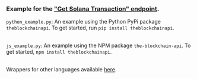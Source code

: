 ### Example for the <a target="_blank" href="https://docs.theblockchainapi.com/#tag/Solana-Transaction/paths/~1solana~1transaction~1{network}~1{tx_signature}/get">"Get Solana Transaction" endpoint</a>.

`python_example.py`: An example using the Python PyPi package `theblockchainapi`. To get started, run `pip install theblockchainapi`.<br/><br/>

`js_example.py`: An example using the NPM package `the-blockchain-api`. To get started, `npm install theblockchainapi`.<br/><br/>

Wrappers for other languages available <a href="https://github.com/BL0CK-X/theblockchainapi-wrappers">here</a>.